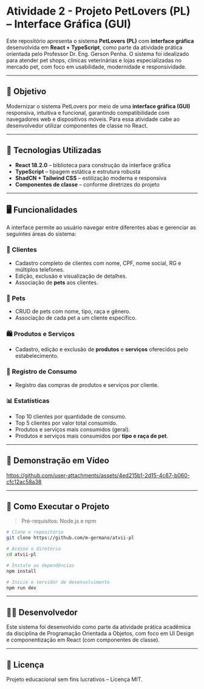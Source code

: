 # Atividade 2 - Projeto PetLovers (PL) – Interface Gráfica (GUI)

Este repositório apresenta o sistema **PetLovers (PL)** com **interface gráfica** desenvolvida em **React + TypeScript**, como parte da atividade prática orientada pelo Professor Dr. Eng. Gerson Penha. O sistema foi idealizado para atender pet shops, clínicas veterinárias e lojas especializadas no mercado pet, com foco em usabilidade, modernidade e responsividade.

---

## 🎯 Objetivo

Modernizar o sistema PetLovers por meio de uma **interface gráfica (GUI)** responsiva, intuitiva e funcional, garantindo compatibilidade com navegadores web e dispositivos móveis. Para essa atividade cabe ao desenvolvedor utilizar componentes de classe no React.

---

## 🧰 Tecnologias Utilizadas

- **React 18.2.0** – biblioteca para construção da interface gráfica
- **TypeScript** – tipagem estática e estrutura robusta
- **ShadCN + Tailwind CSS** – estilização moderna e responsiva
- **Componentes de classe** – conforme diretrizes do projeto

---

## 🖥️ Funcionalidades

A interface permite ao usuário navegar entre diferentes abas e gerenciar as seguintes áreas do sistema:

### 👥 Clientes

- Cadastro completo de clientes com nome, CPF, nome social, RG e múltiplos telefones.
- Edição, exclusão e visualização de detalhes.
- Associação de **pets** aos clientes.

### 🐾 Pets

- CRUD de pets com nome, tipo, raça e gênero.
- Associação de cada pet a um cliente específico.

### 🛍️ Produtos e Serviços

- Cadastro, edição e exclusão de **produtos** e **serviços** oferecidos pelo estabelecimento.

### 🧾 Registro de Consumo

- Registro das compras de produtos e serviços por cliente.

### 📊 Estatísticas

- Top 10 clientes por quantidade de consumo.
- Top 5 clientes por valor total consumido.
- Produtos e serviços mais consumidos (geral).
- Produtos e serviços mais consumidos por **tipo e raça de pet**.

---

## 🎥 Demonstração em Vídeo




https://github.com/user-attachments/assets/4ed215b1-2d15-4c67-b060-cfc12ac58a38


---

## 🚀 Como Executar o Projeto

> Pré-requisitos: Node.js e npm

```bash
# Clone o repositório
git clone https://github.com/m-germano/atvii-pl

# Acesse o diretório
cd atvii-pl

# Instale as dependências
npm install

# Inicie o servidor de desenvolvimento
npm run dev
```

---

## 👨‍💻 Desenvolvedor

Este sistema foi desenvolvido como parte da atividade prática acadêmica da disciplina de Programação Orientada a Objetos, com foco em UI Design e componentização em React (com componentes de classe).

---

## 📄 Licença

Projeto educacional sem fins lucrativos – Licença MIT.
